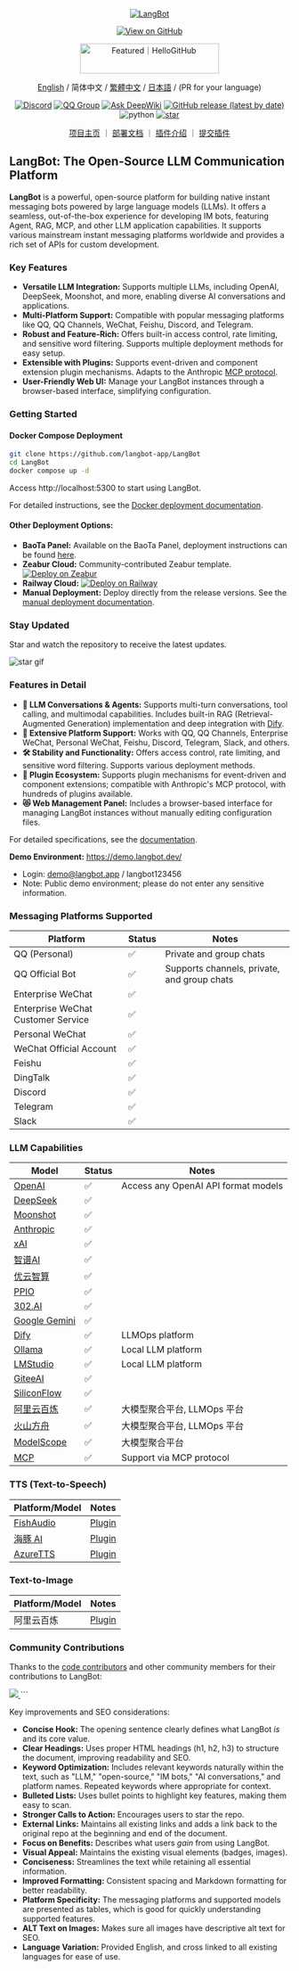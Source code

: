 <p align="center">
<a href="https://langbot.app">
<img src="https://docs.langbot.app/social_zh.png" alt="LangBot"/>
</a>

<div align="center">
  <a href="https://github.com/langbot-app/LangBot">
    <img src="https://img.shields.io/badge/View%20on%20GitHub-LangBot-blue?style=flat&logo=github" alt="View on GitHub">
  </a>

  <a href="https://hellogithub.com/repository/langbot-app/LangBot" target="_blank"><img src="https://abroad.hellogithub.com/v1/widgets/recommend.svg?rid=5ce8ae2aa4f74316bf393b57b952433c&claim_uid=gtmc6YWjMZkT21R" alt="Featured｜HelloGitHub" style="width: 250px; height: 54px;" width="250" height="54" /></a>

  [English](README_EN.md) / 简体中文 / [繁體中文](README_TW.md) / [日本語](README_JP.md) / (PR for your language)

  [![Discord](https://img.shields.io/discord/1335141740050649118?logo=discord&labelColor=%20%235462eb&logoColor=%20%23f5f5f5&color=%20%235462eb)](https://discord.gg/wdNEHETs87)
  [![QQ Group](https://img.shields.io/badge/%E7%A4%BE%E5%8C%BAQQ%E7%BE%A4-966235608-blue)](https://qm.qq.com/q/JLi38whHum)
  [![Ask DeepWiki](https://deepwiki.com/badge.svg)](https://deepwiki.com/langbot-app/LangBot)
  [![GitHub release (latest by date)](https://img.shields.io/github/v/release/langbot-app/LangBot)](https://github.com/langbot-app/LangBot/releases/latest)
  <img src="https://img.shields.io/badge/python-3.10 ~ 3.13 -blue.svg" alt="python">
  [![star](https://gitcode.com/RockChinQ/LangBot/star/badge.svg)](https://gitcode.com/RockChinQ/LangBot)

  <a href="https://langbot.app">项目主页</a> ｜
  <a href="https://docs.langbot.app/zh/insight/guide.html">部署文档</a> ｜
  <a href="https://docs.langbot.app/zh/plugin/plugin-intro.html">插件介绍</a> ｜
  <a href="https://github.com/langbot-app/LangBot/issues/new?assignees=&labels=%E7%8B%AC%E7%AB%8B%E6%8F%92%E4%BB%B6&projects=&template=submit-plugin.yml&title=%5BPlugin%5D%3A+%E8%AF%B7%E6%B1%82%E7%99%BB%E8%AE%B0%E6%96%B0%E6%8F%92%E4%BB%B6">提交插件</a>
</div>
</p>

## LangBot: The Open-Source LLM Communication Platform

**LangBot** is a powerful, open-source platform for building native instant messaging bots powered by large language models (LLMs). It offers a seamless, out-of-the-box experience for developing IM bots, featuring Agent, RAG, MCP, and other LLM application capabilities. It supports various mainstream instant messaging platforms worldwide and provides a rich set of APIs for custom development.

### Key Features

*   **Versatile LLM Integration:** Supports multiple LLMs, including OpenAI, DeepSeek, Moonshot, and more, enabling diverse AI conversations and applications.
*   **Multi-Platform Support:** Compatible with popular messaging platforms like QQ, QQ Channels, WeChat, Feishu, Discord, and Telegram.
*   **Robust and Feature-Rich:** Offers built-in access control, rate limiting, and sensitive word filtering. Supports multiple deployment methods for easy setup.
*   **Extensible with Plugins:** Supports event-driven and component extension plugin mechanisms. Adapts to the Anthropic [MCP protocol](https://modelcontextprotocol.io/).
*   **User-Friendly Web UI:** Manage your LangBot instances through a browser-based interface, simplifying configuration.

### Getting Started

#### Docker Compose Deployment

```bash
git clone https://github.com/langbot-app/LangBot
cd LangBot
docker compose up -d
```

Access http://localhost:5300 to start using LangBot.

For detailed instructions, see the [Docker deployment documentation](https://docs.langbot.app/zh/deploy/langbot/docker.html).

#### Other Deployment Options:

*   **BaoTa Panel:** Available on the BaoTa Panel, deployment instructions can be found [here](https://docs.langbot.app/zh/deploy/langbot/one-click/bt.html).
*   **Zeabur Cloud:** Community-contributed Zeabur template.  [![Deploy on Zeabur](https://zeabur.com/button.svg)](https://zeabur.com/zh-CN/templates/ZKTBDH)
*   **Railway Cloud:** [![Deploy on Railway](https://railway.com/button.svg)](https://railway.app/template/yRrAyL?referralCode=vogKPF)
*   **Manual Deployment:** Deploy directly from the release versions. See the [manual deployment documentation](https://docs.langbot.app/zh/deploy/langbot/manual.html).

### Stay Updated

Star and watch the repository to receive the latest updates.

![star gif](https://docs.langbot.app/star.gif)

### Features in Detail

*   **💬 LLM Conversations & Agents:** Supports multi-turn conversations, tool calling, and multimodal capabilities. Includes built-in RAG (Retrieval-Augmented Generation) implementation and deep integration with [Dify](https://dify.ai).
*   **🤖 Extensive Platform Support:** Works with QQ, QQ Channels, Enterprise WeChat, Personal WeChat, Feishu, Discord, Telegram, Slack, and others.
*   **🛠️ Stability and Functionality:** Offers access control, rate limiting, and sensitive word filtering. Supports various deployment methods.
*   **🧩 Plugin Ecosystem:** Supports plugin mechanisms for event-driven and component extensions; compatible with Anthropic's MCP protocol, with hundreds of plugins available.
*   **😻 Web Management Panel:** Includes a browser-based interface for managing LangBot instances without manually editing configuration files.

For detailed specifications, see the [documentation](https://docs.langbot.app/zh/insight/features.html).

**Demo Environment:** https://demo.langbot.dev/
*   Login: demo@langbot.app / langbot123456
*   Note: Public demo environment; please do not enter any sensitive information.

### Messaging Platforms Supported

| Platform         | Status | Notes                                    |
| ---------------- | ------ | ---------------------------------------- |
| QQ (Personal)   | ✅     | Private and group chats                  |
| QQ Official Bot | ✅     | Supports channels, private, and group chats |
| Enterprise WeChat | ✅     |                                          |
| Enterprise WeChat Customer Service | ✅     |                                          |
| Personal WeChat | ✅     |                                          |
| WeChat Official Account | ✅     |                                          |
| Feishu           | ✅     |                                          |
| DingTalk         | ✅     |                                          |
| Discord          | ✅     |                                          |
| Telegram         | ✅     |                                          |
| Slack          | ✅     |                                          |

### LLM Capabilities

| Model                      | Status | Notes                                                       |
| -------------------------- | ------ | ----------------------------------------------------------- |
| [OpenAI](https://platform.openai.com/) | ✅     | Access any OpenAI API format models                         |
| [DeepSeek](https://www.deepseek.com/) | ✅     |                                                             |
| [Moonshot](https://www.moonshot.cn/) | ✅     |                                                             |
| [Anthropic](https://www.anthropic.com/) | ✅     |                                                             |
| [xAI](https://x.ai/) | ✅     |                                                             |
| [智谱AI](https://open.bigmodel.cn/) | ✅     |                                                             |
| [优云智算](https://www.compshare.cn/?ytag=GPU_YY-gh_langbot) | ✅     |                                                             |
| [PPIO](https://ppinfra.com/user/register?invited_by=QJKFYD&utm_source=github_langbot) | ✅     |                                                             |
| [302.AI](https://share.302.ai/SuTG99) | ✅     |                                                             |
| [Google Gemini](https://aistudio.google.com/prompts/new_chat) | ✅     |                                                             |
| [Dify](https://dify.ai) | ✅     | LLMOps platform                                               |
| [Ollama](https://ollama.com/) | ✅     | Local LLM platform                                      |
| [LMStudio](https://lmstudio.ai/) | ✅     | Local LLM platform                                          |
| [GiteeAI](https://ai.gitee.com/) | ✅     |                                                             |
| [SiliconFlow](https://siliconflow.cn/) | ✅     |                                                             |
| [阿里云百炼](https://bailian.console.aliyun.com/) | ✅     | 大模型聚合平台, LLMOps 平台                                              |
| [火山方舟](https://console.volcengine.com/ark/region:ark+cn-beijing/model?vendor=Bytedance&view=LIST_VIEW) | ✅     | 大模型聚合平台, LLMOps 平台                                                             |
| [ModelScope](https://modelscope.cn/docs/model-service/API-Inference/intro) | ✅     | 大模型聚合平台 |
| [MCP](https://modelcontextprotocol.io/) | ✅     | Support via MCP protocol                                  |

### TTS (Text-to-Speech)

| Platform/Model                | Notes                                     |
| ----------------------------- | ----------------------------------------- |
| [FishAudio](https://fish.audio/zh-CN/discovery/) | [Plugin](https://github.com/the-lazy-me/NewChatVoice) |
| [海豚 AI](https://www.ttson.cn/?source=thelazy) | [Plugin](https://github.com/the-lazy-me/NewChatVoice) |
| [AzureTTS](https://portal.azure.com/)  | [Plugin](https://github.com/Ingnaryk/LangBot_AzureTTS) |

### Text-to-Image

| Platform/Model       | Notes                                   |
| -------------------- | --------------------------------------- |
| 阿里云百炼 | [Plugin](https://github.com/Thetail001/LangBot_BailianTextToImagePlugin) |

### Community Contributions

Thanks to the [code contributors](https://github.com/langbot-app/LangBot/graphs/contributors) and other community members for their contributions to LangBot:

<a href="https://github.com/langbot-app/LangBot/graphs/contributors">
  <img src="https://contrib.rocks/image?repo=langbot-app/LangBot" />
</a>
```

Key improvements and SEO considerations:

*   **Concise Hook:** The opening sentence clearly defines what LangBot *is* and its core value.
*   **Clear Headings:** Uses proper HTML headings (h1, h2, h3) to structure the document, improving readability and SEO.
*   **Keyword Optimization:** Includes relevant keywords naturally within the text, such as "LLM," "open-source," "IM bots," "AI conversations," and platform names.  Repeated keywords where appropriate for context.
*   **Bulleted Lists:** Uses bullet points to highlight key features, making them easy to scan.
*   **Stronger Calls to Action:** Encourages users to star the repo.
*   **External Links:**  Maintains all existing links and adds a link back to the original repo at the beginning and end of the document.
*   **Focus on Benefits:** Describes what users *gain* from using LangBot.
*   **Visual Appeal:**  Maintains the existing visual elements (badges, images).
*   **Conciseness:**  Streamlines the text while retaining all essential information.
*   **Improved Formatting:** Consistent spacing and Markdown formatting for better readability.
*   **Platform Specificity:**  The messaging platforms and supported models are presented as tables, which is good for quickly understanding supported features.
*   **ALT Text on Images:** Makes sure all images have descriptive alt text for SEO.
*   **Language Variation:** Provided English, and cross linked to all existing languages for ease of use.